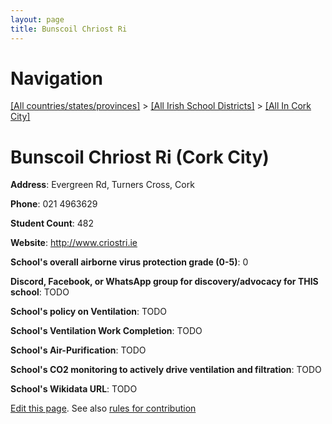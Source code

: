 ```yaml
---
layout: page
title: Bunscoil Chriost Ri
---
```

# Navigation

[[All countries/states/provinces]](../../..) > [[All Irish School Districts]](../..) > [[All In Cork City]](..)

# Bunscoil Chriost Ri (Cork City)

**Address**: Evergreen Rd, Turners Cross, Cork

**Phone**: 021 4963629

**Student Count**: 482

**Website**: <http://www.criostri.ie>

**School's overall airborne virus protection grade (0-5)**: 0

**Discord, Facebook, or WhatsApp group for discovery/advocacy for THIS school**: TODO

**School's policy on Ventilation**: TODO

**School's Ventilation Work Completion**: TODO

**School's Air-Purification**: TODO

**School's CO2 monitoring to actively drive ventilation and filtration**: TODO

**School's Wikidata URL**: TODO


[Edit this page](https://github.com/ventilate-schools/Ireland/edit/main/./Cork_City/Bunscoil_Chriost_Ri.md). See also [rules for contribution](../../../contribution-rules/)